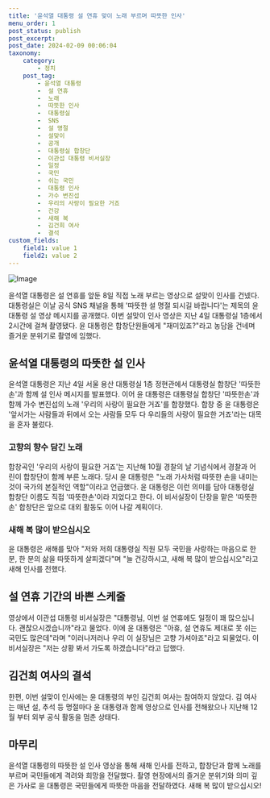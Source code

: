 ```yaml
---
title: '윤석열 대통령 설 연휴 맞이 노래 부르며 따뜻한 인사'
menu_order: 1
post_status: publish
post_excerpt: 
post_date: 2024-02-09 00:06:04
taxonomy:
    category:
        - 정치
    post_tag:
        - 윤석열 대통령
        -  설 연휴
        -  노래
        -  따뜻한 인사
        -  대통령실
        -  SNS
        -  설 명절
        -  설맞이
        -  공개
        -  대통령실 합창단
        -  이관섭 대통령 비서실장
        -  일정
        -  국민
        -  쉬는 국민
        -  대통령 인사
        -  가수 변진섭
        -  우리의 사랑이 필요한 거죠
        -  건강
        -  새해 복
        -  김건희 여사
        -  결석
custom_fields:
    field1: value 1
    field2: value 2
---
```


![Image](https://imgnews.pstatic.net/image/025/2024/02/08/0003340540_001_20240208194601112.jpg?type=w647)

윤석열 대통령은 설 연휴를 앞둔 8일 직접 노래 부르는 영상으로 설맞이 인사를 건넸다. 대통령실은 이날 공식 SNS 채널을 통해 '따뜻한 설 명절 되시길 바랍니다'는 제목의 윤 대통령 설 영상 메시지를 공개했다. 이번 설맞이 인사 영상은 지난 4일 대통령실 1층에서 2시간에 걸쳐 촬영됐다. 윤 대통령은 합창단원들에게 "재미있죠?"라고 농담을 건네며 즐거운 분위기로 촬영에 임했다.
## 윤석열 대통령의 따뜻한 설 인사
윤석열 대통령은 지난 4일 서울 용산 대통령실 1층 정현관에서 대통령실 합창단 '따뜻한 손'과 함께 설 인사 메시지를 발표했다. 이어 윤 대통령은 대통령실 합창단 '따뜻한손'과 함께 가수 변진섭의 노래 '우리의 사랑이 필요한 거죠'를 합창했다. 합창 중 윤 대통령은 '앞서가는 사람들과 뒤에서 오는 사람들 모두 다 우리들의 사랑이 필요한 거죠'라는 대목을 혼자 불렀다.
### 고향의 향수 담긴 노래
합창곡인 '우리의 사랑이 필요한 거죠'는 지난해 10월 경찰의 날 기념식에서 경찰과 어린이 합창단이 함께 부른 노래다. 당시 윤 대통령은 "노래 가사처럼 따뜻한 손을 내미는 것이 국가의 본질적인 역할"이라고 언급했다. 윤 대통령은 이런 의미를 담아 대통령실 합창단 이름도 직접 '따뜻한손'이라 지었다고 한다. 이 비서실장이 단장을 맡은 '따뜻한손' 합창단은 앞으로 대외 활동도 이어 나갈 계획이다.
### 새해 복 많이 받으십시오
윤 대통령은 새해를 맞아 "저와 저희 대통령실 직원 모두 국민을 사랑하는 마음으로 한 분, 한 분의 삶을 따뜻하게 살피겠다"며 "늘 건강하시고, 새해 복 많이 받으십시오"라고 새해 인사를 전했다.
## 설 연휴 기간의 바쁜 스케줄
영상에서 이관섭 대통령 비서실장은 "대통령님, 이번 설 연휴에도 일정이 꽤 많으십니다. 괜찮으시겠습니까"라고 물었다. 이에 윤 대통령은 "아휴, 설 연휴도 제대로 못 쉬는 국민도 많은데"라며 "이러나저러나 우리 이 실장님은 고향 가셔야죠"라고 되물었다. 이 비서실장은 "저는 상황 봐서 가도록 하겠습니다"라고 답했다.
## 김건희 여사의 결석
한편, 이번 설맞이 인사에는 윤 대통령의 부인 김건희 여사는 참여하지 않았다. 김 여사는 매년 설, 추석 등 명절마다 윤 대통령과 함께 영상으로 인사를 전해왔으나 지난해 12월 부터 외부 공식 활동을 멈춘 상태다.
## 마무리
윤석열 대통령의 따뜻한 설 인사 영상을 통해 새해 인사를 전하고, 합창단과 함께 노래를 부르며 국민들에게 격려와 희망을 전달했다. 촬영 현장에서의 즐거운 분위기와 의미 깊은 가사로 윤 대통령은 국민들에게 따뜻한 마음을 전달하였다. 새해 복 많이 받으십시오!
